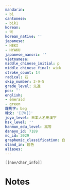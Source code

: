 ```yaml
---
mandarin:
- bì
cantonese:
- bik1
korean:
- 벽
korean_native: ''
japanese:
- HEKI
- HYAKU
japanese_nanori: ''
vietnamese:
middle_chinese_initial: p
middle_chinese_final: wiᴇk
stroke_count: 14
radical: 石
skip_number: 2-9-5
grade_level: 先進
pos: ''
english:
- emerald
- green
羅馬字: beg
韓文: '[[벅]]'
joyo_level: 日本人名用漢字
hsk_level: ''
hanmun_edu_level: 高等
danayo_id: 7189
mc_id: 3029
graphemic_classification: 白
stand_in: 碧色
aliases:
---
```

```meta-bind-embed
[[nav/char_info]]
```

# Notes
